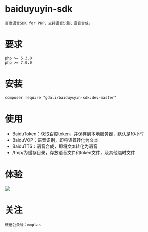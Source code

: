 # baiduyuyin-sdk
    百度语音SDK for PHP，支持语音识别、语音合成。
# 要求
    php >= 5.3.0
    php >= 7.0.0
# 安装    
    composer require "gdali/baiduyuyin-sdk:dev-master"
# 使用
* BaiduToken：获取百度token，并保存到本地服务器，默认是10小时
* BaiduVOP：语音识别，即将语音转化为文本
* BaiduTTS：语音合成，即将文本转化为语音
* /tmp/为缓存目录，存放语音文件和token文件，及其他临时文件
# 体验
![](http://www.anvaa.com/qrcode_mmplas.jpg)
# 关注
    微信公众号：mmplas
